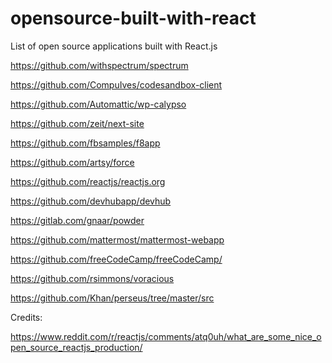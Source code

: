 # opensource-built-with-react
List of open source applications built with React.js

https://github.com/withspectrum/spectrum

https://github.com/CompuIves/codesandbox-client

https://github.com/Automattic/wp-calypso

https://github.com/zeit/next-site

https://github.com/fbsamples/f8app

https://github.com/artsy/force

https://github.com/reactjs/reactjs.org 

https://github.com/devhubapp/devhub

https://gitlab.com/gnaar/powder

https://github.com/mattermost/mattermost-webapp

https://github.com/freeCodeCamp/freeCodeCamp/

https://github.com/rsimmons/voracious

https://github.com/Khan/perseus/tree/master/src




Credits:

https://www.reddit.com/r/reactjs/comments/atq0uh/what_are_some_nice_open_source_reactjs_production/
